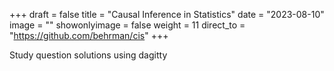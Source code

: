 +++
draft = false
title = "Causal Inference in Statistics"
date = "2023-08-10"
image = ""
showonlyimage = false
weight = 11
direct_to = "https://github.com/behrman/cis"
+++

Study question solutions using dagitty
